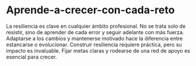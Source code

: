 # Aprende-a-crecer-con-cada-reto
La resiliencia es clave en cualquier ámbito profesional. No se trata solo de resistir, sino de aprender de cada error y seguir adelante con más fuerza. Adaptarse a los cambios y mantenerse motivado hace la diferencia entre estancarse o evolucionar. Construir resiliencia requiere práctica, pero su impacto es invaluable. Fijar metas claras y rodearse de una red de apoyo es esencial para crecer.
